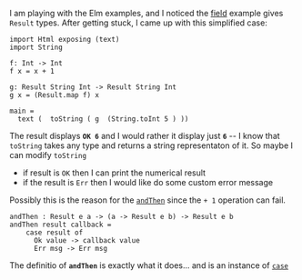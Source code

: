 I am playing with the Elm examples, and I noticed the [field](http://elm-lang.org/examples/field) example gives `Result` types.  After getting stuck, I came up with this simplified case: 

    import Html exposing (text)
    import String
    
    f: Int -> Int
    f x = x + 1
    
    g: Result String Int -> Result String Int
    g x = (Result.map f) x

    main =
      text (  toString ( g  (String.toInt 5 ) ))

The result displays **`OK 6`** and I would rather it display just **`6`** -- I know that `toString` takes any type and returns a string representaton of it.  So maybe I can modify `toString`

* if result is `OK` then I can print the numerical result
* if the result is `Err` then I would like do some custom error message

Possibly this is the reason for the [`andThen`](http://package.elm-lang.org/packages/elm-lang/core/1.0.0/Result#andThen) since the `+ 1` operation can fail.

    andThen : Result e a -> (a -> Result e b) -> Result e b
    andThen result callback =
        case result of
          Ok value -> callback value
          Err msg -> Err msg

The definitio of **`andThen`** is exactly what it does... and is an instance of [`case`](http://elm-lang.org/docs/syntax#conditionals)
